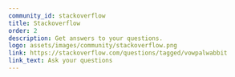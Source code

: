 ```yaml
---
community_id: stackoverflow
title: Stackoverflow
order: 2
description: Get answers to your questions.
logo: assets/images/community/stackoverflow.png
link: https://stackoverflow.com/questions/tagged/vowpalwabbit
link_text: Ask your questions
---
```

